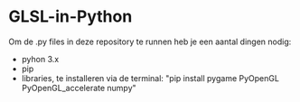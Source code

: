 # GLSL-in-Python

Om de .py files in deze repository te runnen heb je een aantal dingen nodig:
- pyhon 3.x
- pip
- libraries, te installeren via de terminal: "pip install pygame PyOpenGL PyOpenGL_accelerate numpy"

